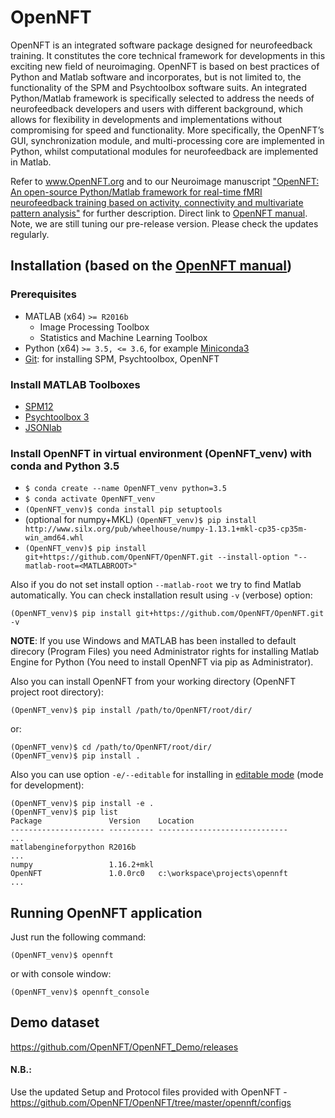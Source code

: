 # OpenNFT
OpenNFT is an integrated software package designed for neurofeedback training. It constitutes the core technical framework for developments in this exciting new field of neuroimaging. OpenNFT is based on best practices of Python and Matlab software and incorporates, but is not limited to, the functionality of the SPM and Psychtoolbox software suits. An integrated Python/Matlab framework is specifically selected to address the needs of neurofeedback developers and users with different background, which allows for flexibility in developments and implementations without compromising for speed and functionality. More specifically, the OpenNFT’s GUI, synchronization module, and multi-processing core are implemented in Python, whilst computational modules for neurofeedback are implemented in Matlab.

Refer to www.OpenNFT.org and to our Neuroimage manuscript ["OpenNFT: An open-source Python/Matlab framework for real-time fMRI neurofeedback training based on activity, connectivity and multivariate pattern analysis"](http://www.sciencedirect.com/science/article/pii/S1053811917305050) for further description.
Direct link to [OpenNFT manual](https://github.com/OpenNFT/opennft.github.io/blob/master/OpenNFT_Manual_v1.0.pdf).
Note, we are still tuning our pre-release version. Please check the updates regularly.

## Installation (based on the [OpenNFT manual](https://github.com/OpenNFT/opennft.github.io/blob/master/OpenNFT_Manual_v1.0.pdf))

### Prerequisites
- MATLAB (x64) `>= R2016b`
    - Image Processing Toolbox
    - Statistics and Machine Learning Toolbox
- Python (x64) `>= 3.5, <= 3.6`, for example [Miniconda3](https://docs.conda.io/en/latest/miniconda.html)
- [Git](https://git-scm.com/downloads): for installing SPM, Psychtoolbox, OpenNFT

### Install MATLAB Toolboxes
- [SPM12](https://github.com/spm/spm12.git)
- [Psychtoolbox 3](https://github.com/Psychtoolbox-3/Psychtoolbox-3.git)
- [JSONlab](https://uk.mathworks.com/matlabcentral/mlc-downloads/downloads/submissions/33381/versions/22/download/zip)

### Install OpenNFT in virtual environment (OpenNFT_venv) with conda and Python 3.5
- `$ conda create --name OpenNFT_venv python=3.5`
- `$ conda activate OpenNFT_venv`
- `(OpenNFT_venv)$ conda install pip setuptools`
- (optional for numpy+MKL) `(OpenNFT_venv)$ pip install http://www.silx.org/pub/wheelhouse/numpy-1.13.1+mkl-cp35-cp35m-win_amd64.whl`
- `(OpenNFT_venv)$ pip install git+https://github.com/OpenNFT/OpenNFT.git --install-option "--matlab-root=<MATLABROOT>"`

Also if you do not set install option `--matlab-root` we try to find Matlab automatically.
You can check installation result using `-v` (verbose) option:

```
(OpenNFT_venv)$ pip install git+https://github.com/OpenNFT/OpenNFT.git -v
```

**NOTE**: 
If you use Windows and MATLAB has been installed to default direcory (Program Files) you need 
Administrator rights for installing Matlab Engine for Python (You need to install OpenNFT via pip as Administrator).

Also you can install OpenNFT from your working directory (OpenNFT project root directory):

```
(OpenNFT_venv)$ pip install /path/to/OpenNFT/root/dir/
```

or:

```
(OpenNFT_venv)$ cd /path/to/OpenNFT/root/dir/
(OpenNFT_venv)$ pip install .
```

Also you can use option `-e/--editable` for installing in [editable mode](https://pip.pypa.io/en/stable/reference/pip_install/#editable-installs) (mode for development):

```
(OpenNFT_venv)$ pip install -e .
(OpenNFT_venv)$ pip list
Package               Version    Location
--------------------- ---------- -----------------------------
...
matlabengineforpython R2016b
...
numpy                 1.16.2+mkl
OpenNFT               1.0.0rc0   c:\workspace\projects\opennft
...
```

## Running OpenNFT application

Just run the following command:

`(OpenNFT_venv)$ opennft`

or with console window:

`(OpenNFT_venv)$ opennft_console`

## Demo dataset
https://github.com/OpenNFT/OpenNFT_Demo/releases 
 
#### N.B.:
Use the updated Setup and Protocol files provided with OpenNFT - https://github.com/OpenNFT/OpenNFT/tree/master/opennft/configs

